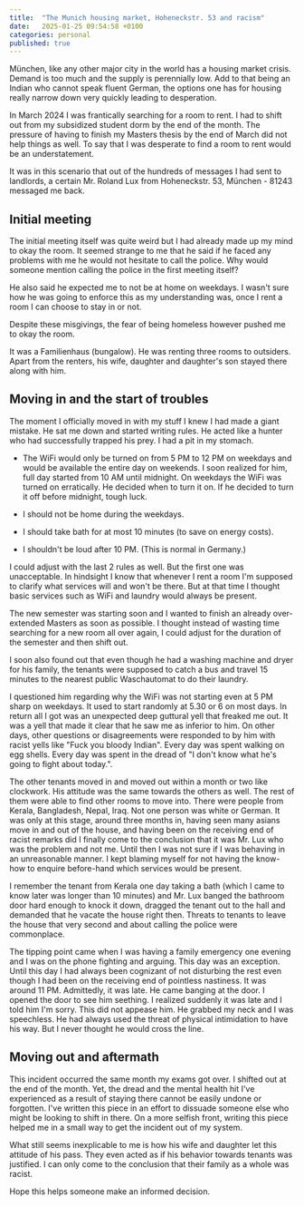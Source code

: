```yaml
---
title:  "The Munich housing market, Hoheneckstr. 53 and racism"
date:   2025-01-25 09:54:58 +0100
categories: personal
published: true
---
```


München, like any other major city in the world has a housing market crisis. Demand is too much and the supply is perennially low. Add to that being an Indian who cannot speak fluent German, the options one has for housing really narrow down very quickly leading to desperation. 

In March 2024 I was frantically searching for a room to rent. I had to shift out from my subsidized student dorm by the end of the month. The pressure of having to finish my Masters thesis by the end of March did not help things as well. To say that I was desperate to find a room to rent would be an understatement. 

It was in this scenario that out of the hundreds of messages I had sent to landlords, a certain Mr. Roland Lux from Hoheneckstr. 53, München - 81243 messaged me back. 

## Initial meeting

The initial meeting itself was quite weird but I had already made up my mind to okay the room. It seemed strange to me that he said if he faced any problems with me he would not hesitate to call the police. Why would someone mention calling the police in the first meeting itself? 

He also said he expected me to not be at home on weekdays. I wasn't sure how he was going to enforce this as my understanding was, once I rent a room I can choose to stay in or not. 

Despite these misgivings, the fear of being homeless however pushed me to okay the room. 

It was a Familienhaus (bungalow). He was renting three rooms to outsiders. Apart from the renters, his wife, daughter and daughter's son stayed there along with him. 

## Moving in and the start of troubles
The moment I officially moved in with my stuff I knew I had made a giant mistake. He sat me down and started writing rules. He acted like a hunter who had successfully trapped his prey. I had a pit in my stomach.

- The WiFi would only be turned on from 5 PM to 12 PM on weekdays and would be available the entire day on weekends. I soon realized for him, full day started from 10 AM until midnight. On weekdays the WiFi was turned on erratically. He decided when to turn it on. If he decided to turn it off before midnight, tough luck. 

- I should not be home during the weekdays. 

- I should take bath for at most 10 minutes (to save on energy costs).

- I shouldn't be loud after 10 PM. (This is normal in Germany.)

I could adjust with the last 2 rules as well. But the first one was unacceptable. In hindsight I know that whenever I rent a room I'm supposed to clarify what services will and won't be there. But at that time I thought basic services such as WiFi and laundry would always be present. 

The new semester was starting soon and I wanted to finish an already over-extended Masters as soon as possible. I thought instead of wasting time searching for a new room all over again, I could adjust for the duration of the semester and then shift out. 

I soon also found out that even though he had a washing machine and dryer for his family, the tenants were supposed to catch a bus and travel 15 minutes to the nearest public Waschautomat to do their laundry. 

I questioned him regarding why the WiFi was not starting even at 5 PM sharp on weekdays. It used to start randomly at 5.30 or 6 on most days. In return all I got was an unexpected deep guttural yell that freaked me out. It was a yell that made it clear that he saw me as inferior to him. On other days, other questions or disagreements were responded to by him with racist yells like "Fuck you bloody Indian". Every day was spent walking on egg shells. Every day was spent in the dread of "I don't know what he's going to fight about today.".

The other tenants moved in and moved out within a month or two like clockwork. His attitude was the same towards the others as well. The rest of them were able to find other rooms to move into. There were people from Kerala, Bangladesh, Nepal, Iraq. Not one person was white or German. It was only at this stage, around three months in, having seen many asians move in and out of the house, and having been on the receiving end of racist remarks did I finally come to the conclusion that it was Mr. Lux who was the problem and not me. Until then I was not sure if I was behaving in an unreasonable manner. I kept blaming myself for not having the know-how to enquire before-hand which services would be present.

I remember the tenant from Kerala one day taking a bath (which I came to know later was longer than 10 minutes) and Mr. Lux banged the bathroom door hard enough to knock it down, dragged the tenant out to the hall and demanded that he vacate the house right then. Threats to tenants to leave the house that very second and about calling the police were commonplace. 

The tipping point came when I was having a family emergency one evening and I was on the phone fighting and arguing. This day was an exception. Until this day I had always been cognizant of not disturbing the rest even though I had been on the receiving end of pointless nastiness. It was around 11 PM. Admittedly, it was late. He came banging at the door. I opened the door to see him seething. I realized suddenly it was late and I told him I'm sorry. This did not appease him. He grabbed my neck and I was speechless. He had always used the threat of physical intimidation to have his way. But I never thought he would cross the line. 

## Moving out and aftermath

This incident occurred the same month my exams got over. I shifted out at the end of the month. Yet, the dread and the mental health hit I've experienced as a result of staying there cannot be easily undone or forgotten. I've written this piece in an effort to dissuade someone else who might be looking to shift in there. On a more selfish front, writing this piece helped me in a small way to get the incident out of my system. 

What still seems inexplicable to me is how his wife and daughter let this attitude of his pass. They even acted as if his behavior towards tenants was justified. I can only come to the conclusion that their family as a whole was racist. 

Hope this helps someone make an informed decision. 

